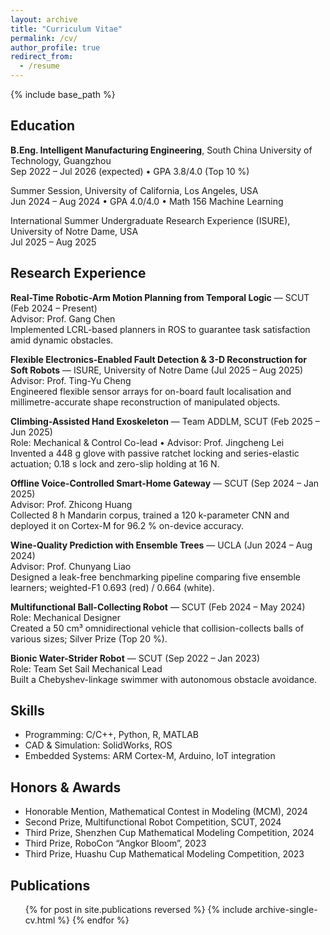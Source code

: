 ```yaml
---
layout: archive
title: "Curriculum Vitae"
permalink: /cv/
author_profile: true
redirect_from:
  - /resume
---
```


{% include base_path %}

## Education

**B.Eng. Intelligent Manufacturing Engineering**, South China University of Technology, Guangzhou  
Sep 2022 – Jul 2026 (expected) • GPA 3.8/4.0 (Top 10 %)

Summer Session, University of California, Los Angeles, USA  
Jun 2024 – Aug 2024 • GPA 4.0/4.0 • Math 156 Machine Learning

International Summer Undergraduate Research Experience (ISURE), University of Notre Dame, USA  
Jul 2025 – Aug 2025

## Research Experience

**Real-Time Robotic-Arm Motion Planning from Temporal Logic** — SCUT (Feb 2024 – Present)  
Advisor: Prof. Gang Chen  
Implemented LCRL-based planners in ROS to guarantee task satisfaction amid dynamic obstacles.

**Flexible Electronics-Enabled Fault Detection & 3-D Reconstruction for Soft Robots** — ISURE, University of Notre Dame (Jul 2025 – Aug 2025)  
Advisor: Prof. Ting-Yu Cheng  
Engineered flexible sensor arrays for on-board fault localisation and millimetre-accurate shape reconstruction of manipulated objects.

**Climbing-Assisted Hand Exoskeleton** — Team ADDLM, SCUT (Feb 2025 – Jun 2025)  
Role: Mechanical & Control Co-lead • Advisor: Prof. Jingcheng Lei  
Invented a 448 g glove with passive ratchet locking and series-elastic actuation; 0.18 s lock and zero-slip holding at 16 N.

**Offline Voice-Controlled Smart-Home Gateway** — SCUT (Sep 2024 – Jan 2025)  
Advisor: Prof. Zhicong Huang  
Collected 8 h Mandarin corpus, trained a 120 k-parameter CNN and deployed it on Cortex-M for 96.2 % on-device accuracy.

**Wine-Quality Prediction with Ensemble Trees** — UCLA (Jun 2024 – Aug 2024)  
Advisor: Prof. Chunyang Liao  
Designed a leak-free benchmarking pipeline comparing five ensemble learners; weighted-F1 0.693 (red) / 0.664 (white).

**Multifunctional Ball-Collecting Robot** — SCUT (Feb 2024 – May 2024)  
Role: Mechanical Designer  
Created a 50 cm³ omnidirectional vehicle that collision-collects balls of various sizes; Silver Prize (Top 20 %).

**Bionic Water-Strider Robot** — SCUT (Sep 2022 – Jan 2023)  
Role: Team Set Sail Mechanical Lead  
Built a Chebyshev-linkage swimmer with autonomous obstacle avoidance.

## Skills

- Programming: C/C++, Python, R, MATLAB  
- CAD & Simulation: SolidWorks, ROS  
- Embedded Systems: ARM Cortex-M, Arduino, IoT integration  

## Honors & Awards

- Honorable Mention, Mathematical Contest in Modeling (MCM), 2024  
- Second Prize, Multifunctional Robot Competition, SCUT, 2024  
- Third Prize, Shenzhen Cup Mathematical Modeling Competition, 2024  
- Third Prize, RoboCon “Angkor Bloom”, 2023  
- Third Prize, Huashu Cup Mathematical Modeling Competition, 2023  

## Publications
<ul>
  {% for post in site.publications reversed %}
    {% include archive-single-cv.html %}
  {% endfor %}
</ul>

